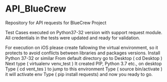 # API_BlueCrew

Repository for API requests for BlueCrew Project

Test Cases executed on Python37-32 version with support request module. All credentials in the tests were updated and ready for validation.

For execution on iOS please create fallowing the virtual environment, so it protects to avoid conflicts between libraries and packages versions. 
Install Python 37-32 or similar
From default directory go to Desktop ( cd Desktop )
Next type (  virtualenv venv_test )
It created PIP, Python 3.7 etc., on desktop
Type ( cd vent_tes ) to jump to this environment
Type ( source bin/activate ) it will activate env
Type ( pip install requests) and now you ready to go.
